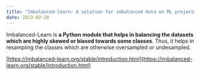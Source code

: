 ```yaml
---
title: "Imbalanced-learn: A solution for imbalanced data on ML projects"
date: 2023-02-28
---
```


Imbalanced-Learn is **a Python module that helps in balancing the datasets which are highly skewed or biased towards some classes**. Thus, it helps in resampling the classes which are otherwise oversampled or undesampled.

[https://imbalanced-learn.org/stable/introduction.html](https://imbalanced-learn.org/stable/introduction.html)
